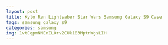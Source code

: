 ```yaml
---
layout: post
title: Kylo Ren Lightsaber Star Wars Samsung Galaxy S9 Case
tags: samsung galaxy s9
categories: samsung
img: 1vtCqpmNNEnIL0rv2CUk183MptnWgsLIH
---
```

